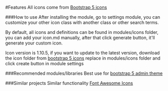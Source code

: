 #Features
All icons come from [Bootstrap 5 icons](https://icons.getbootstrap.com)

###How to use
After installing the module, go to settings module, you can customize
your other icon class with another class or other search terms.

By default, all icons and definitions can be found in modules/icons folder,
you can add your icon.md manually, after that click generate button,
it'll generate your custom icon.

Icon version is 1.10.5, if you want to update to the latest version, download
the icon folder from [bootstrap 5 icons](https://github.com/twbs/icons/tree/main/docs/content/icons)
replace in modules/icons folder and click create button in module settings

###Recommended modules/libraries
Best use for [bootstrap 5 admin theme](https://www.drupal.org/project/bootstrap5_admin)

###Similar projects
Similar functionality [Font Awesome Icons](https://www.drupal.org/project/fontawesome)
